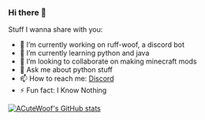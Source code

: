 ### Hi there 👋

Stuff I wanna share with you:

- 🔭 I’m currently working on ruff-woof, a discord bot
- 🌱 I’m currently learning python and java
- 👯 I’m looking to collaborate on making minecraft mods
- 💬 Ask me about python stuff
- 📫 How to reach me: [Discord](https://discord.gg/xqAvA3g5qJ)
- ⚡ Fun fact: I Know Nothing

[![ACuteWoof's GitHub stats](https://github-readme-stats.vercel.app/api?username=ACuteWoof&show_icons=true&theme=nightowl)](https://github.com/anuraghazra/github-readme-stats)
